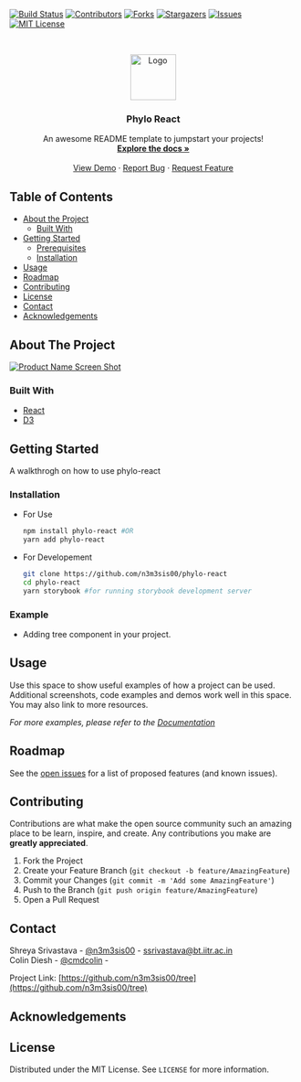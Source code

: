 [![Build Status][build-shield]](build-url)
[![Contributors][contributors-shield]][contributors-url]
[![Forks][forks-shield]][forks-url]
[![Stargazers][stars-shield]][stars-url]
[![Issues][issues-shield]][issues-url]
[![MIT License][license-shield]][license-url]



<!-- PROJECT LOGO -->
<br />
<p align="center">
  <a href="https://github.com/n3m3sis00/tree">
    <img src="docs/assests/images/logo.png" alt="Logo" width="80" height="80">
  </a>

  <h3 align="center">Phylo React</h3>

  <p align="center">
    An awesome README template to jumpstart your projects!
    <br />
    <a href="https://github.com/n3m3sis00/tree"><strong>Explore the docs »</strong></a>
    <br />
    <br />
    <a href="https://n3m3sis00.github.io/tree">View Demo</a>
    ·
    <a href="https://github.com/n3m3sis00/tree/issues">Report Bug</a>
    ·
    <a href="https://github.com/n3m3sis00/tree/issues">Request Feature</a>
  </p>
</p>



<!-- TABLE OF CONTENTS -->
## Table of Contents

* [About the Project](#about-the-project)
  * [Built With](#built-with)
* [Getting Started](#getting-started)
  * [Prerequisites](#prerequisites)
  * [Installation](#installation)
* [Usage](#usage)
* [Roadmap](#roadmap)
* [Contributing](#contributing)
* [License](#license)
* [Contact](#contact)
* [Acknowledgements](#acknowledgements)



<!-- ABOUT THE PROJECT -->
## About The Project

[![Product Name Screen Shot][product-screenshot]](https://n3m3sis00.github.io/tree)



### Built With
* [React](https://reactjs.com)
* [D3](https://d3js.com)



<!-- GETTING STARTED -->
## Getting Started
A walkthrogh on how to use phylo-react
### Installation
* For Use
    ```bash
    npm install phylo-react #OR
    yarn add phylo-react
    ```

* For Developement
    ```bash
    git clone https://github.com/n3m3sis00/phylo-react
    cd phylo-react
    yarn storybook #for running storybook development server
    ```
### Example
* Adding tree component in your project.

<!-- USAGE EXAMPLES -->
## Usage

Use this space to show useful examples of how a project can be used. Additional screenshots, code examples and demos work well in this space. You may also link to more resources.

_For more examples, please refer to the [Documentation](https://example.com)_



<!-- ROADMAP -->
## Roadmap

See the [open issues](https://github.com/n3m3sis00/tree/issues) for a list of proposed features (and known issues).



<!-- CONTRIBUTING -->
## Contributing

Contributions are what make the open source community such an amazing place to be learn, inspire, and create. Any contributions you make are **greatly appreciated**.

1. Fork the Project
2. Create your Feature Branch (`git checkout -b feature/AmazingFeature`)
3. Commit your Changes (`git commit -m 'Add some AmazingFeature'`)
4. Push to the Branch (`git push origin feature/AmazingFeature`)
5. Open a Pull Request



<!-- CONTACT -->
## Contact

Shreya Srivastava - [@n3m3sis00](github.com/n3m3sis00) - ssrivastava@bt.iitr.ac.in <br />
Colin Diesh - [@cmdcolin](github.com/cmdcolin) - 

Project Link: [https://github.com/n3m3sis00/tree](https://github.com/n3m3sis00/tree)



<!-- ACKNOWLEDGEMENTS -->
## Acknowledgements


<!-- MARKDOWN LINKS & IMAGES -->
<!-- https://www.markdownguide.org/basic-syntax/#reference-style-links -->
[build-shield]: https://travis-ci.com/n3m3sis00/tree.svg?branch=master
[build-url]: https://travis-ci.com/n3m3sis00/tree
[contributors-shield]: https://img.shields.io/github/contributors/n3m3sis00/tree.svg
[contributors-url]: https://github.com/n3m3sis00/tree/graphs/contributors
[forks-shield]: https://img.shields.io/github/forks/n3m3sis00/tree.svg
[forks-url]: https://github.com/n3m3sis00/tree/network/members
[stars-shield]: https://img.shields.io/github/stars/n3m3sis00/tree.svg
[stars-url]: https://github.com/n3m3sis00/tree/stargazers
[issues-shield]: https://img.shields.io/github/issues/n3m3sis00/tree.svg
[issues-url]: https://github.com/n3m3sis00/tree/issues
[license-shield]: https://img.shields.io/github/license/n3m3sis00/tree.svg
[license-url]: https://github.com/n3m3sis00/tree/blob/master/LICENSE
[product-screenshot]: docs/assests/images/screenshot.png



<!-- LICENSE -->
## License

Distributed under the MIT License. See `LICENSE` for more information.